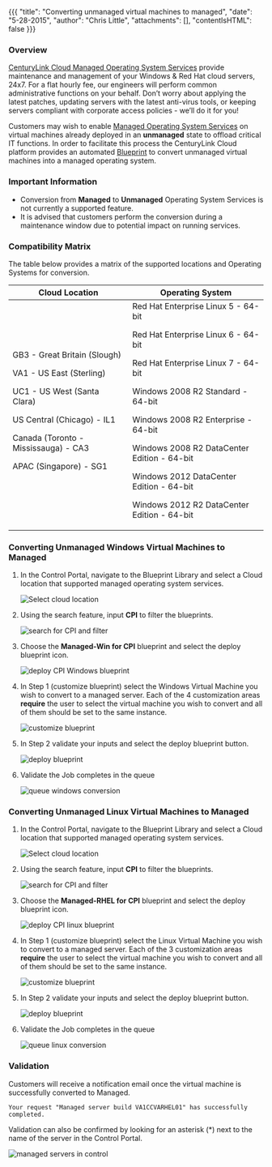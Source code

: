 {{{
  "title": "Converting unmanaged virtual machines to managed",
  "date": "5-28-2015",
  "author": "Chris Little",
  "attachments": [],
  "contentIsHTML": false
}}}

### Overview
[CenturyLink Cloud Managed Operating System Services](//www.centurylinkcloud.com/managed-services/operating-system/) provide maintenance and management of your Windows & Red Hat cloud servers, 24x7.  For a flat hourly fee, our engineers will perform common administrative functions on your behalf. Don’t worry about applying the latest patches, updating servers with the latest anti-virus tools, or keeping servers compliant with corporate access policies - we’ll do it for you!

Customers may wish to enable [Managed Operating System Services](//www.centurylinkcloud.com/managed-services/operating-system/) on virtual machines already deployed in an **unmanaged** state to offload critical IT functions.  In order to facilitate this process the CenturyLink Cloud platform provides an automated [Blueprint](//www.centurylinkcloud.com/blueprints/) to convert unmanaged virtual machines into a managed operating system.

### Important Information
* Conversion from **Managed** to **Unmanaged** Operating System Services is not currently a supported feature.
* It is advised that customers perform the conversion during a maintenance window due to potential impact on running services.

### Compatibility Matrix
The table below provides a matrix of the supported locations and Operating Systems for conversion.

**Cloud Location**|**Operating System**
------------------|--------------------
GB3 - Great Britain (Slough)<p>VA1 - US East (Sterling)<p>UC1 - US West (Santa Clara)<p>US Central (Chicago) - IL1<p>Canada (Toronto - Mississauga) - CA3<p>APAC (Singapore) - SG1|Red Hat Enterprise Linux 5 - 64-bit<p>Red Hat Enterprise Linux 6 - 64-bit<p>Red Hat Enterprise Linux 7 - 64-bit<p>Windows 2008 R2 Standard - 64-bit<p>Windows 2008 R2 Enterprise - 64-bit<p>Windows 2008 R2 DataCenter Edition - 64-bit<p>Windows 2012 DataCenter Edition - 64-bit<p>Windows 2012 R2 DataCenter Edition - 64-bit<p>

### Converting Unmanaged Windows Virtual Machines to Managed
1. In the Control Portal, navigate to the Blueprint Library and select a Cloud location that supported managed operating system services.

    ![Select cloud location](../images/converting-unmanaged-virtual-machines-to-managed-01.png)

2. Using the search feature, input **CPI** to filter the blueprints.

    ![search for CPI and filter](../images/converting-unmanaged-virtual-machines-to-managed-02.png)

3. Choose the **Managed-Win for CPI** blueprint and select the deploy blueprint icon.

    ![deploy CPI Windows blueprint](../images/converting-unmanaged-virtual-machines-to-managed-03.png)

4. In Step 1 (customize blueprint) select the Windows Virtual Machine you wish to convert to a managed server.  Each of the 4 customization areas **require** the user to select the virtual machine you wish to convert and all of them should be set to the same instance.

    ![customize blueprint](../images/converting-unmanaged-virtual-machines-to-managed-04.png)

5. In Step 2 validate your inputs and select the deploy blueprint button.

    ![deploy blueprint](../images/converting-unmanaged-virtual-machines-to-managed-05.png)

6. Validate the Job completes in the queue

    ![queue windows conversion](../images/converting-unmanaged-virtual-machines-to-managed-06.png)

### Converting Unmanaged Linux Virtual Machines to Managed
1. In the Control Portal, navigate to the Blueprint Library and select a Cloud location that supported managed operating system services.

    ![Select cloud location](../images/converting-unmanaged-virtual-machines-to-managed-01.png)

2. Using the search feature, input **CPI** to filter the blueprints.

    ![search for CPI and filter](../images/converting-unmanaged-virtual-machines-to-managed-02.png)

3. Choose the **Managed-RHEL for CPI** blueprint and select the deploy blueprint icon.

    ![deploy CPI linux blueprint](../images/converting-unmanaged-virtual-machines-to-managed-07.png)

4. In Step 1 (customize blueprint) select the Linux Virtual Machine you wish to convert to a managed server.  Each of the 3 customization areas **require** the user to select the virtual machine you wish to convert and all of them should be set to the same instance.

    ![customize blueprint](../images/converting-unmanaged-virtual-machines-to-managed-08.png)

5. In Step 2 validate your inputs and select the deploy blueprint button.

    ![deploy blueprint](../images/converting-unmanaged-virtual-machines-to-managed-09.png)

6. Validate the Job completes in the queue

    ![queue linux conversion](../images/converting-unmanaged-virtual-machines-to-managed-10.png)

### Validation
Customers will receive a notification email once the virtual machine is successfully converted to Managed.  
```
Your request "Managed server build VA1CCVARHEL01" has successfully completed.
```

Validation can also be confirmed by looking for an asterisk (*) next to the name of the server in the Control Portal.

![managed servers in control](../images/converting-unmanaged-virtual-machines-to-managed-11.png)
